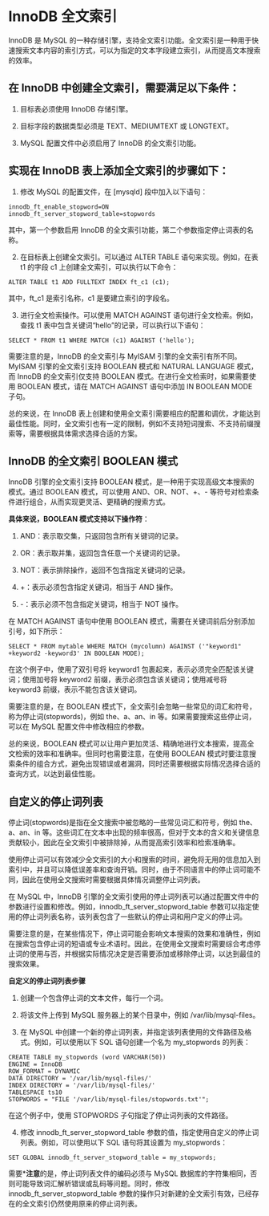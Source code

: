 # InnoDB 全文索引

InnoDB 是 MySQL 的一种存储引擎，支持全文索引功能。全文索引是一种用于快速搜索文本内容的索引方式，可以为指定的文本字段建立索引，从而提高文本搜索的效率。

## 在 InnoDB 中创建全文索引，需要满足以下条件：

1. 目标表必须使用 InnoDB 存储引擎。

2. 目标字段的数据类型必须是 TEXT、MEDIUMTEXT 或 LONGTEXT。

3. MySQL 配置文件中必须启用了 InnoDB 的全文索引功能。

## 实现在 InnoDB 表上添加全文索引的步骤如下：

1. 修改 MySQL 的配置文件，在 [mysqld] 段中加入以下语句：
```
innodb_ft_enable_stopword=ON
innodb_ft_server_stopword_table=stopwords
```
其中，第一个参数启用 InnoDB 的全文索引功能，第二个参数指定停止词表的名称。

2. 在目标表上创建全文索引。可以通过 ALTER TABLE 语句来实现。例如，在表 t1 的字段 c1 上创建全文索引，可以执行以下命令：
```
ALTER TABLE t1 ADD FULLTEXT INDEX ft_c1 (c1);
```
其中，ft_c1 是索引名称，c1 是要建立索引的字段名。

3. 进行全文检索操作。可以使用 MATCH AGAINST 语句进行全文检索。例如，查找 t1 表中包含关键词“hello”的记录，可以执行以下语句：
```
SELECT * FROM t1 WHERE MATCH (c1) AGAINST ('hello');
```

需要注意的是，InnoDB 的全文索引与 MyISAM 引擎的全文索引有所不同。MyISAM 引擎的全文索引支持 BOOLEAN 模式和 NATURAL LANGUAGE 模式，而 InnoDB 的全文索引仅支持 BOOLEAN 模式。在进行全文检索时，如果需要使用 BOOLEAN 模式，请在 MATCH AGAINST 语句中添加 IN BOOLEAN MODE 子句。

总的来说，在 InnoDB 表上创建和使用全文索引需要相应的配置和调优，才能达到最佳性能。同时，全文索引也有一定的限制，例如不支持短词搜索、不支持前缀搜索等，需要根据具体需求选择合适的方案。


## InnoDB 的全文索引 BOOLEAN 模式

InnoDB 引擎的全文索引支持 BOOLEAN 模式，是一种用于实现高级文本搜索的模式。通过 BOOLEAN 模式，可以使用 AND、OR、NOT、+、- 等符号对检索条件进行组合，从而实现更灵活、更精确的搜索方式。

**具体来说，BOOLEAN 模式支持以下操作符**：

1. AND：表示取交集，只返回包含所有关键词的记录。

2. OR：表示取并集，返回包含任意一个关键词的记录。

3. NOT：表示排除操作，返回不包含指定关键词的记录。

4. +：表示必须包含指定关键词，相当于 AND 操作。

5. -：表示必须不包含指定关键词，相当于 NOT 操作。

在 MATCH AGAINST 语句中使用 BOOLEAN 模式，需要在关键词前后分别添加引号，如下所示：
```
SELECT * FROM mytable WHERE MATCH (mycolumn) AGAINST ('"keyword1" +keyword2 -keyword3' IN BOOLEAN MODE);
```
在这个例子中，使用了双引号将 keyword1 包裹起来，表示必须完全匹配该关键词；使用加号将 keyword2 前缀，表示必须包含该关键词；使用减号将 keyword3 前缀，表示不能包含该关键词。

需要注意的是，在 BOOLEAN 模式下，全文索引会忽略一些常见的词汇和符号，称为停止词(stopwords)，例如 the、a、an、in 等。如果需要搜索这些停止词，可以在 MySQL 配置文件中修改相应的参数。

总的来说，BOOLEAN 模式可以让用户更加灵活、精确地进行文本搜索，提高全文检索的效率和准确率。但同时也需要注意，在使用 BOOLEAN 模式时要注意搜索条件的组合方式，避免出现错误或者漏洞，同时还需要根据实际情况选择合适的查询方式，以达到最佳性能。


## 自定义的停止词列表

停止词(stopwords)是指在全文搜索中被忽略的一些常见词汇和符号，例如 the、a、an、in 等。这些词汇在文本中出现的频率很高，但对于文本的含义和关键信息贡献较小，因此在全文索引中被排除掉，从而提高索引效率和检索准确率。

使用停止词可以有效减少全文索引的大小和搜索的时间，避免将无用的信息加入到索引中，并且可以降低误差率和查询开销。同时，由于不同语言中的停止词可能不同，因此在使用全文搜索时需要根据具体情况调整停止词列表。

在 MySQL 中，InnoDB 引擎的全文索引使用的停止词列表可以通过配置文件中的参数进行设置和修改。例如，innodb_ft_server_stopword_table 参数可以指定使用的停止词列表名称，该列表包含了一些默认的停止词和用户定义的停止词。

需要注意的是，在某些情况下，停止词可能会影响文本搜索的效果和准确性，例如在搜索包含停止词的短语或专业术语时。因此，在使用全文搜索时需要综合考虑停止词的使用与否，并根据实际情况决定是否需要添加或移除停止词，以达到最佳的搜索效果。

**自定义的停止词列表步骤**

1. 创建一个包含停止词的文本文件，每行一个词。

2. 将该文件上传到 MySQL 服务器上的某个目录中，例如 /var/lib/mysql-files。

3. 在 MySQL 中创建一个新的停止词列表，并指定该列表使用的文件路径及格式。例如，可以使用以下 SQL 语句创建一个名为 my_stopwords 的列表：
```
CREATE TABLE my_stopwords (word VARCHAR(50)) 
ENGINE = InnoDB
ROW_FORMAT = DYNAMIC
DATA DIRECTORY = '/var/lib/mysql-files/'
INDEX DIRECTORY = '/var/lib/mysql-files/'
TABLESPACE ts10
STOPWORDS = "FILE '/var/lib/mysql-files/stopwords.txt'"; 
```
在这个例子中，使用 STOPWORDS 子句指定了停止词列表的文件路径。

4. 修改 innodb_ft_server_stopword_table 参数的值，指定使用自定义的停止词列表。例如，可以使用以下 SQL 语句将其设置为 my_stopwords：
```
SET GLOBAL innodb_ft_server_stopword_table = my_stopwords;
```

需要***注意**的是，停止词列表文件的编码必须与 MySQL 数据库的字符集相同，否则可能导致词汇解析错误或乱码等问题。同时，修改 innodb_ft_server_stopword_table 参数的操作只对新建的全文索引有效，已经存在的全文索引仍然使用原来的停止词列表。

